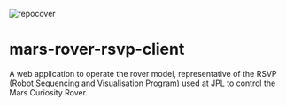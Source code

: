 ![repocover](https://cloud.githubusercontent.com/assets/8268040/20277992/a7f23d1c-aaab-11e6-91e1-944171474fa7.png)
# mars-rover-rsvp-client
A web application to operate the rover model, representative of the RSVP (Robot Sequencing and Visualisation Program) used at JPL to control the Mars Curiosity Rover.
